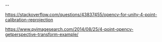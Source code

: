 

--

https://stackoverflow.com/questions/43837455/opencv-for-unity-4-point-calibration-reprojection


https://www.pyimagesearch.com/2014/08/25/4-point-opencv-getperspective-transform-example/
